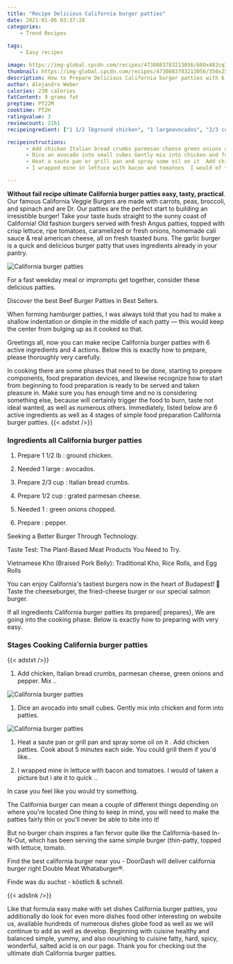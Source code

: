 ```yaml
---
title: "Recipe Delicious California burger patties"
date: 2021-01-06 03:37:28
categories:
    - Trend Recipes
    
tags:
    - Easy recipes

image: https://img-global.cpcdn.com/recipes/4730083783213056/680x482cq70/california-burger-patties-recipe-main-photo.jpg
thumbnail: https://img-global.cpcdn.com/recipes/4730083783213056/350x250cq70/california-burger-patties-recipe-main-photo.jpg
description: How to Prepare Delicious California burger patties with 6 ingredients and 4 stages of easy cooking.
author: Alejandro Weber
calories: 230 calories
fatContent: 9 grams fat
preptime: PT22M
cooktime: PT2H
ratingvalue: 3
reviewcount: 2161
recipeingredient: ["1 1/2 lbground chicken", "1 largeavocados", "2/3 cupItalian bread crumbs", "1/2 cupgrated parmesan cheese", "1green onions chopped", "pepper"]

recipeinstructions: 
      - Add chicken Italian bread crumbs parmesan cheese green onions and pepper Mix  
      - Dice an avocado into small cubes Gently mix into chicken and form into patties 
      - Heat a saute pan or grill pan and spray some oil on it  Add chicken patties Cook about 5 minutes each side You could grill them if youd like 
      - I wrapped mine in lettuce with bacon and tomatoes  I would of taken a picture but i ate it to quick 

---
```




**Without fail recipe ultimate California burger patties easy, tasty, practical**. Our famous California Veggie Burgers are made with carrots, peas, broccoli, and spinach and are Dr. Our patties are the perfect start to building an irresistible burger! Take your taste buds straight to the sunny coast of California! Old fashion burgers served with fresh Angus patties, topped with crisp lettuce, ripe tomatoes, caramelized or fresh onions, homemade cali sauce &amp; real american cheese, all on fresh toasted buns. The garlic burger is a quick and delicious burger patty that uses ingredients already in your pantry.


![California burger patties](https://img-global.cpcdn.com/recipes/4730083783213056/680x482cq70/california-burger-patties-recipe-main-photo.jpg "California burger patties")



For a fast weekday meal or impromptu get together, consider these delicious patties.

Discover the best Beef Burger Patties in Best Sellers.

When forming hamburger patties, I was always told that you had to make a shallow indentation or dimple in the middle of each patty — this would keep the center from bulging up as it cooked so that.


Greetings all, now you can make recipe California burger patties with 6 active ingredients and 4 actions. Below this is exactly how to prepare, please thoroughly very carefully.

In cooking there are some phases that need to be done, starting to prepare components, food preparation devices, and likewise recognize how to start from beginning to food preparation is ready to be served and taken pleasure in. Make sure you has enough time and no is considering something else, because will certainly trigger the food to burn, taste not ideal wanted, as well as numerous others. Immediately, listed below are 6 active ingredients as well as 4 stages of simple food preparation California burger patties.
{{< adstxt />}}

### Ingredients all California burger patties


1. Prepare 1 1/2 lb : ground chicken.

1. Needed 1 large : avocados.

1. Prepare 2/3 cup : Italian bread crumbs.

1. Prepare 1/2 cup : grated parmesan cheese.

1. Needed 1 : green onions chopped.

1. Prepare  : pepper.


Seeking a Better Burger Through Technology.

Taste Test: The Plant-Based Meat Products You Need to Try.

Vietnamese Kho (Braised Pork Belly): Traditional Kho, Rice Rolls, and Egg Rolls

You can enjoy California&#39;s tastiest burgers now in the heart of Budapest! 🤗 Taste the cheeseburger, the fried-cheese burger or our special salmon burger.


If all ingredients California burger patties its prepared| prepares}, We are going into the cooking phase. Below is exactly how to preparing with very easy.

### Stages Cooking California burger patties

{{< adstxt />}}


1. Add chicken, Italian bread crumbs, parmesan cheese, green onions and pepper. Mix ..



![California burger patties](https://img-global.cpcdn.com/steps/4972631256727552/160x128cq70/california-burger-patties-recipe-step-1-photo.jpg" "California burger patties")



1. Dice an avocado into small cubes. Gently mix into chicken and form into patties.



![California burger patties](https://img-global.cpcdn.com/steps/6003168259866624/160x128cq70/california-burger-patties-recipe-step-2-photo.jpg" "California burger patties")



1. Heat a saute pan or grill pan and spray some oil on it . Add chicken patties. Cook about 5 minutes each side. You could grill them if you&#39;d like..



1. I wrapped mine in lettuce with bacon and tomatoes.  I would of taken a picture but i ate it to quick ..




In case you feel like you would try something.

The California burger can mean a couple of different things depending on where you&#39;re located One thing to keep in mind, you will need to make the patties fairly thin or you&#39;ll never be able to bite into it!

But no burger chain inspires a fan fervor quite like the California-based In-N-Out, which has been serving the same simple burger (thin-patty, topped with lettuce, tomato.

Find the best california burger near you - DoorDash will deliver california burger right Double Meat Whataburger®.

Finde was du suchst - köstlich &amp; schnell.


{{< adslink />}}

Like that formula easy make with set dishes California burger patties, you additionally do look for even more dishes food other interesting on website us, available hundreds of numerous dishes globe food as well as we will continue to add as well as develop. Beginning with cuisine healthy and balanced simple, yummy, and also nourishing to cuisine fatty, hard, spicy, wonderful, salted acid is on our page. Thank you for checking out the ultimate dish California burger patties.
